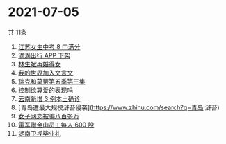 # 2021-07-05
  共 11条

  <!-- BEGIN -->
  <!-- 最后更新时间:Mon Jul 05 2021 13:16:00 GMT+0000 (Coordinated Universal Time) -->
  1. [江苏女生中考 8 门满分](https://www.zhihu.com/search?q=中考)
1. [滴滴出行 APP 下架](https://www.zhihu.com/search?q=滴滴下架)
1. [林生斌再婚得女](https://www.zhihu.com/search?q=林生斌)
1. [我的世界加入文言文](https://www.zhihu.com/search?q=我的世界)
1. [瑞克和莫蒂第五季第三集](https://www.zhihu.com/search?q=瑞克和莫蒂)
1. [控制欲算爱的表现吗](https://www.zhihu.com/search?q=扑通扑通的心)
1. [云南新增 3 例本土确诊](https://www.zhihu.com/search?q=云南疫情)
1. [青岛遭最大规模浒苔侵袭](https://www.zhihu.com/search?q=青岛 浒苔)
1. [女子网恋被骗八百多万](https://www.zhihu.com/search?q=网恋被骗)
1. [雷军赠金山员工每人 600 股](https://www.zhihu.com/search?q=金山股票)
1. [湖南卫视毕业礼](https://www.zhihu.com/search?q=2021毕业礼)
  <!-- END -->
  